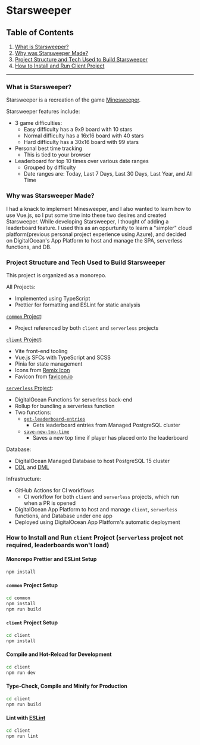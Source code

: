 # Starsweeper

## Table of Contents

1. [What is Starsweeper?](#what-is-starsweeper)
2. [Why was Starsweeper Made?](#why-was-starsweeper-made)
3. [Project Structure and Tech Used to Build Starsweeper](#project-structure-and-tech-used-to-build-starsweeper)
4. [How to Install and Run Client Project](#how-to-install-and-run-client-project-serverless-project-not-required-leaderboards-wont-load)

---

### What is Starsweeper?

Starsweeper is a recreation of the game [Minesweeper](<https://en.wikipedia.org/wiki/Minesweeper_(video_game)>).

Starsweeper features include:

- 3 game difficulties:
  - Easy difficulty has a 9x9 board with 10 stars
  - Normal difficulty has a 16x16 board with 40 stars
  - Hard difficulty has a 30x16 board with 99 stars
- Personal best time tracking
  - This is tied to your browser
- Leaderboard for top 10 times over various date ranges
  - Grouped by difficulty
  - Date ranges are: Today, Last 7 Days, Last 30 Days, Last Year, and All Time

### Why was Starsweeper Made?

I had a knack to implement Minesweeper, and I also wanted to learn how to use Vue.js, so I put some time into these two desires and created Starsweeper. While developing Starsweeper, I thought of adding a leaderboard feature. I used this as an oppurtunity to learn a "simpler" cloud platform(previous personal project experience using Azure), and decided on DigitalOcean's App Platform to host and manage the SPA, serverless functions, and DB.

### Project Structure and Tech Used to Build Starsweeper

This project is organized as a monorepo.

All Projects:

- Implemented using TypeScript
- Prettier for formatting and ESLint for static analysis

[`common` Project](./common/):

- Project referenced by both `client` and `serverless` projects

[`client` Project](./client/):

- Vite front-end tooling
- Vue.js SFCs with TypeScript and SCSS
- Pinia for state management
- Icons from [Remix Icon](https://remixicon.com/)
- Favicon from [favicon.io](https://favicon.io/)

[`serverless` Project](./serverless/):

- DigitalOcean Functions for serverless back-end
- Rollup for bundling a serverless function
- Two functions:
  - [`get-leaderboard-entries`](./serverless/packages/starsweeper/get-leaderboard-entries/)
    - Gets leaderboard entries from Managed PostgreSQL cluster
  - [`save-new-top-time`](./serverless/packages/starsweeper/save-new-top-time/)
    - Saves a new top time if player has placed onto the leaderboard

Database:

- DigitalOcean Managed Database to host PostgreSQL 15 cluster
- [DDL](./db/ddl/) and [DML](./db/dml/)

Infrastructure:

- GitHub Actions for CI workflows
  - CI workflow for both `client` and `serverless` projects, which run when a PR is opened
- DigitalOcean App Platform to host and manage `client`, `serverless` functions, and Database under one app
- Deployed using DigitalOcean App Platform's automatic deployment

### How to Install and Run `client` Project (`serverless` project not required, leaderboards won't load)

#### Monorepo Prettier and ESLint Setup

```sh
npm install
```

#### `common` Project Setup

```sh
cd common
npm install
npm run build
```

#### `client` Project Setup

```sh
cd client
npm install
```

#### Compile and Hot-Reload for Development

```sh
cd client
npm run dev
```

#### Type-Check, Compile and Minify for Production

```sh
cd client
npm run build
```

#### Lint with [ESLint](https://eslint.org/)

```sh
cd client
npm run lint
```
